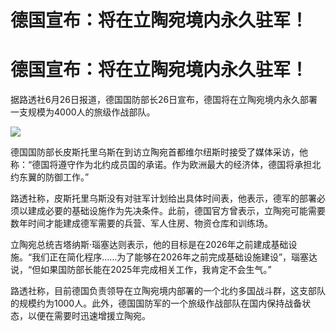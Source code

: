 # 德国宣布：将在立陶宛境内永久驻军！

# 德国宣布：将在立陶宛境内永久驻军！

据路透社6月26日报道，德国国防部长26日宣布，德国将在立陶宛境内永久部署一支规模为4000人的旅级作战部队。

![](https://inews.gtimg.com/news_bt/OQth2Y62bt1mGEBG5qZKQHFJJfpmNOW4wJHy9wA16WeKIAA/1000)

德国国防部长皮斯托里乌斯在到访立陶宛首都维尔纽斯时接受了媒体采访，他称：“德国将遵守作为北约成员国的承诺。作为欧洲最大的经济体，德国将承担北约东翼的防御工作。”

路透社称，皮斯托里乌斯没有对驻军计划给出具体时间表，他表示，德军的部署必须以建成必要的基础设施作为先决条件。此前，德国官方曾表示，立陶宛可能需要数年时间才能建成德军需要的兵营、军人住房、物资仓库和训练场。

立陶宛总统吉塔纳斯·瑙塞达则表示，他的目标是在2026年之前建成基础设施。“我们正在简化程序……为了能够在2026年之前完成基础设施建设”，瑙塞达说，“但如果国防部长能在2025年完成相关工作，我肯定不会生气。”

路透社称，目前德国负责领导在立陶宛境内部署的一个北约多国战斗群，这支部队的规模约为1000人。此外，德国国防军的一个旅级作战部队在国内保持战备状态，以便在需要时迅速增援立陶宛。

